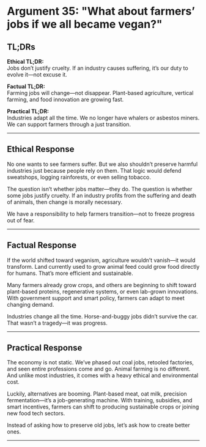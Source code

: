 <!-- type: Cultural & Social -->

# Argument 35: "What about farmers’ jobs if we all became vegan?"

## TL;DRs

**Ethical TL;DR:**  
Jobs don’t justify cruelty. If an industry causes suffering, it’s our duty to evolve it—not excuse it.

**Factual TL;DR:**  
Farming jobs will change—not disappear. Plant-based agriculture, vertical farming, and food innovation are growing fast.

**Practical TL;DR:**  
Industries adapt all the time. We no longer have whalers or asbestos miners. We can support farmers through a just transition.

---

## Ethical Response

No one wants to see farmers suffer. But we also shouldn’t preserve harmful industries just because people rely on them. That logic would defend sweatshops, logging rainforests, or even selling tobacco.

The question isn’t whether jobs matter—they do. The question is whether some jobs justify cruelty. If an industry profits from the suffering and death of animals, then change is morally necessary.

We have a responsibility to help farmers transition—not to freeze progress out of fear.

---

## Factual Response

If the world shifted toward veganism, agriculture wouldn’t vanish—it would transform. Land currently used to grow animal feed could grow food directly for humans. That’s more efficient and sustainable.

Many farmers already grow crops, and others are beginning to shift toward plant-based proteins, regenerative systems, or even lab-grown innovations. With government support and smart policy, farmers can adapt to meet changing demand.

Industries change all the time. Horse-and-buggy jobs didn’t survive the car. That wasn’t a tragedy—it was progress.

---

## Practical Response

The economy is not static. We’ve phased out coal jobs, retooled factories, and seen entire professions come and go. Animal farming is no different. And unlike most industries, it comes with a heavy ethical and environmental cost.

Luckily, alternatives are booming. Plant-based meat, oat milk, precision fermentation—it’s a job-generating machine. With training, subsidies, and smart incentives, farmers can shift to producing sustainable crops or joining new food tech sectors.

Instead of asking how to preserve old jobs, let’s ask how to create better ones.

---


